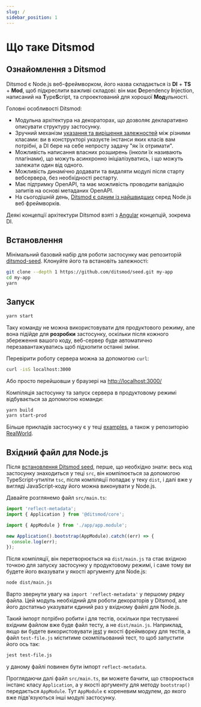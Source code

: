 ```yaml
---
slug: /
sidebar_position: 1
---
```


# Що таке Ditsmod

## Ознайомлення з Ditsmod

Ditsmod є Node.js веб-фреймворком, його назва складається із **DI** + **TS** + **Mod**, щоб підкреслити важливі складові: він має **D**ependency **I**njection, написаний на **T**ype**S**cript, та спроектований для хорошої **Мод**ульності.

Головні особливості Ditsmod:

- Модульна архітектура на декораторах, що дозволяє декларативно описувати структуру застосунку.
- Зручний механізм [указання та вирішення залежностей][8] між різними класами: ви в конструкторі указуєте інстанси яких класів вам потрібні, а DI бере на себе непросту задачу "як їх отримати".
- Можливість написання власних розширень (інколи їх називають плагінами), що можуть асинхронно ініціалізуватись, і що можуть залежати один від одного.
- Можливість динамічно додавати та видаляти модулі після старту вебсервера, без необхідності рестарту.
- Має підтримку OpenAPI, та має можливість проводити валідацію запитів на основі метаданих OpenAPI.
- На сьогодішній день, [Ditsmod є одним із найшвидших][14] серед Node.js веб фреймворків.

Деякі концепції архітектури Ditsmod взяті з [Angular][9] концепцій, зокрема DI.

## Встановлення

Мінімальний базовий набір для роботи застосунку має репозиторій [ditsmod-seed][2]. Клонуйте його та встановіть залежності:

```bash
git clone --depth 1 https://github.com/ditsmod/seed.git my-app
cd my-app
yarn
```

## Запуск

```bash
yarn start
```

Таку команду не можна використовувати для продуктового режиму, але вона підійде для **розробки** застосунку, оскільки після кожного збереження вашого коду, веб-сервер буде автоматично перезавантажуватись щоб підхопити останні зміни.

Перевірити роботу сервера можна за допомогою `curl`:

```bash
curl -isS localhost:3000
```

Або просто перейшовши у браузері на [http://localhost:3000/](http://localhost:3000/)

Компіляція застосунку та запуск сервера в продуктовому режимі відбувається за допомогою команди:

```bash
yarn build
yarn start-prod
```

Більше прикладів застосунку є у теці [examples][4], а також у репозиторію [RealWorld][13].

## Вхідний файл для Node.js

Після [встановлення Ditsmod seed](#встановлення), перше, що необхідно знати: весь код застосунку знаходиться у теці `src`, він компілюється за допомогою TypeScript-утиліти `tsc`, після компіляції попадає у теку `dist`, і далі вже у вигляді JavaScript-коду його можна виконувати у Node.js.

Давайте розглянемо файл `src/main.ts`:

```ts
import 'reflect-metadata';
import { Application } from '@ditsmod/core';

import { AppModule } from './app/app.module';

new Application().bootstrap(AppModule).catch((err) => {
  console.log(err);
});
```

Після компіляції, він перетворюється на `dist/main.js` та стає вхідною точкою для запуску застосунку у продуктовому режимі, і саме тому ви будете його вказувати у якості аргументу для Node.js:

```bash
node dist/main.js
```

Варто звернути увагу на `import 'reflect-metadata'` у першому рядку файла. Цей модуль необхідний для роботи декораторів у Ditsmod, але його достатньо указувати єдиний раз у вхідному файлі для Node.js.

Такий імпорт потрібно робити і для тестів, оскільки при тестуванні вхідним файлом вже буде файл тесту, а не `dist/main.js`. Наприклад, якщо ви будете використовувати [jest][10] у якості фреймворку для тестів, а файл `test-file.js` міститиме скомпільований тест, то щоб запустити його ось так:

```bash
jest test-file.js
```

у даному файлі повинен бути імпорт `reflect-metadata`.

Проглядаючи далі файл `src/main.ts`, ви можете бачити, що створюється інстанс класу `Application`, а у якості аргументу для методу `bootstrap()` передається `AppModule`. Тут `AppModule` є кореневим модулем, до якого вже підв'язуються інші модулі застосунку.


[2]: https://github.com/ditsmod/seed
[4]: https://github.com/ditsmod/ditsmod/tree/main/examples
[8]: https://uk.wikipedia.org/wiki/%D0%92%D0%BF%D1%80%D0%BE%D0%B2%D0%B0%D0%B4%D0%B6%D0%B5%D0%BD%D0%BD%D1%8F_%D0%B7%D0%B0%D0%BB%D0%B5%D0%B6%D0%BD%D0%BE%D1%81%D1%82%D0%B5%D0%B9
[9]: https://github.com/angular/angular
[10]: https://jestjs.io/en/
[12]: https://uk.wikipedia.org/wiki/%D0%9E%D0%B4%D0%B8%D0%BD%D0%B0%D0%BA_(%D1%88%D0%B0%D0%B1%D0%BB%D0%BE%D0%BD_%D0%BF%D1%80%D0%BE%D1%94%D0%BA%D1%82%D1%83%D0%B2%D0%B0%D0%BD%D0%BD%D1%8F) "Singleton"
[13]: https://github.com/ditsmod/realworld
[14]: https://github.com/ditsmod/vs-webframework#readme
